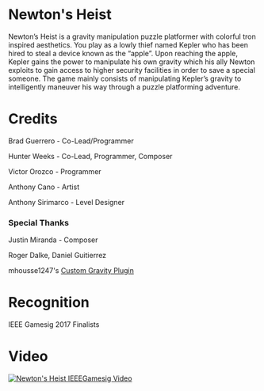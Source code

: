 # Newton's Heist
Newton’s Heist is a gravity manipulation puzzle platformer with colorful tron inspired aesthetics. You play as a lowly thief named Kepler who has been hired to steal a device known as the “apple”. Upon reaching the apple, Kepler gains the power to manipulate his own gravity which his ally Newton exploits to gain access to higher security facilities in order to save a special someone. The game mainly consists of manipulating Kepler’s gravity to intelligently maneuver his way through a puzzle platforming adventure.

# Credits
Brad Guerrero - Co-Lead/Programmer

Hunter Weeks - Co-Lead, Programmer, Composer

Victor Orozco - Programmer

Anthony Cano - Artist

Anthony Sirimarco - Level Designer

### Special Thanks
Justin Miranda - Composer

Roger Dalke, Daniel Guitierrez

mhousse1247's [Custom Gravity Plugin](https://github.com/mhousse1247/UE4-CustomGravityPlugin)

# Recognition
IEEE Gamesig 2017 Finalists

# Video
[![Newton's Heist IEEEGamesig Video](http://i.imgur.com/Xa9B2YK.jpg)](https://www.youtube.com/watch?v=5TPdz_vghWM)
